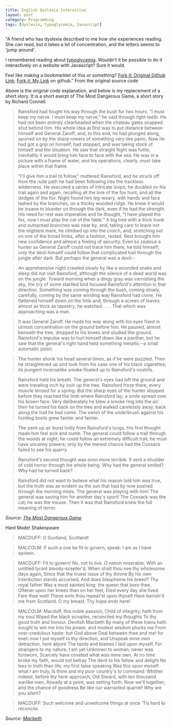 ```yaml
---
title: English Dyslexia Interactive
layout: post
category: Programming
tags: [dyslexia, typoglycemia, Javascript]
---
```


"A friend who has dyslexia described to me how she experiences reading. She *can* read, but it takes a lot of concentration, and the letters seems to 'jump around'.

I remembered reading about [typoglycemia](https://en.wikipedia.org/wiki/Typoglycemia). Wouldn't it be possible to do it interactively on a website with Javascript? Sure it would.

Feel like making a bookmarklet of this or something? [Fork it: Original Github Link](https://github.com/geon/geon.github.com/blob/master/_posts/2016-03-03-dsxyliea.md); [Fork it: My Link](https://github.com/MeghanMcv/skills-github-pages/blob/main/index.md) on github." From the original source code

Above is the original code explanation, and below is my replacement of a short story. It is a short exerpt of The Most Dangerous Game, a short story by Richard Connell.

> Rainsford had fought his way through the bush for two hours. "I must keep my nerve. I must keep my nerve," he said through tight teeth.
> He had not been entirely clearheaded when the chateau gates snapped shut behind him. His whole idea at first was to put distance between himself and General Zaroff; and, to this end, he had plunged along, spurred on by the sharp rowers of something very like panic. Now he had got a grip on himself, had stopped, and was taking stock of himself and the situation. He saw that straight flight was futile; inevitably it would bring him face to face with the sea. He was in a picture with a frame of water, and his operations, clearly, must take place within that frame.

> "I'll give him a trail to follow," muttered Rainsford, and he struck off from the rude path he had been following into the trackless wilderness. He executed a series of intricate loops; he doubled on his trail again and again, recalling all the lore of the fox hunt, and all the dodges of the fox. Night found him leg-weary, with hands and face lashed by the branches, on a thickly wooded ridge. He knew it would be insane to blunder on through the dark, even if he had the strength. His need for rest was imperative and he thought, "I have played the fox, now I must play the cat of the fable." A big tree with a thick trunk and outspread branches was near by, and, taking care to leave not the slightest mark, he climbed up into the crotch, and, stretching out on one of the broad limbs, after a fashion, rested. Rest brought him new confidence and almost a feeling of security. Even so zealous a hunter as General Zaroff could not trace him there, he told himself; only the devil himself could follow that complicated trail through the jungle after dark. But perhaps the general was a devil--

> An apprehensive night crawled slowly by like a wounded snake and sleep did not visit Rainsford, although the silence of a dead world was on the jungle. Toward morning when a dingy gray was varnishing the sky, the cry of some startled bird focused Rainsford's attention in that direction. Something was coming through the bush, coming slowly, carefully, coming by the same winding way Rainsford had come. He flattened himself down on the limb and, through a screen of leaves almost as thick as tapestry, he watched. . . . That which was approaching was a man.

> It was General Zaroff. He made his way along with his eyes fixed in utmost concentration on the ground before him. He paused, almost beneath the tree, dropped to his knees and studied the ground. Rainsford's impulse was to hurl himself down like a panther, but he saw that the general's right hand held something metallic--a small automatic pistol.

> The hunter shook his head several times, as if he were puzzled. Then he straightened up and took from his case one of his black cigarettes; its pungent incenselike smoke floated up to Rainsford's nostrils.

> Rainsford held his breath. The general's eyes had left the ground and were traveling inch by inch up the tree. Rainsford froze there, every muscle tensed for a spring. But the sharp eyes of the hunter stopped before they reached the limb where Rainsford lay; a smile spread over his brown face. Very deliberately he blew a smoke ring into the air; then he turned his back on the tree and walked carelessly away, back along the trail he had come. The swish of the underbrush against his hunting boots grew fainter and fainter.

> The pent-up air burst hotly from Rainsford's lungs. His first thought made him feel sick and numb. The general could follow a trail through the woods at night; he could follow an extremely difficult trail; he must have uncanny powers; only by the merest chance had the Cossack failed to see his quarry.

> Rainsford's second thought was even more terrible. It sent a shudder of cold horror through his whole being. Why had the general smiled? Why had he turned back?

> Rainsford did not want to believe what his reason told him was true, but the truth was as evident as the sun that had by now pushed through the morning mists. The general was playing with him! The general was saving him for another day's sport! The Cossack was the cat; he was the mouse. Then it was that Rainsford knew the full meaning of terror.

*Source: [The Most Dangerous Game](https://www.btboces.org/Downloads/1_The%20Most%20Dangerous%20Game%20by%20Richard%20Connell.pdf)*

Hard Mode! Shakespeare

> MACDUFF: O Scotland, Scotland!

> MALCOLM: If such a one be fit to govern, speak: I am as I have spoken.

> MACDUFF: Fit to govern! No, not to live. O nation miserable, With an untitled tyrant bloody-scepter'd, When shalt thou see thy wholesome days again, Since that the truest issue of thy throne By his own interdiction stands accursed, And does blaspheme his breed? Thy royal father Was a most sainted king: the queen that bore thee, Oftener upon her knees than on her feet, Died every day she lived. Fare thee well! These evils thou repeat'st upon thyself Have banish'd me from Scotland. O my breast, Thy hope ends here!

> MALCOLM: Macduff, this noble passion, Child of integrity, hath from my soul Wiped the black scruples, reconciled my thoughts To thy good truth and honour. Devilish Macbeth By many of these trains hath sought to win me Into his power, and modest wisdom plucks me From over-credulous haste: but God above Deal between thee and me! for even now I put myself to thy direction, and Unspeak mine own detraction, here abjure The taints and blames I laid upon myself, For strangers to my nature. I am yet Unknown to woman, never was forsworn, Scarcely have coveted what was mine own, At no time broke my faith, would not betray The devil to his fellow and delight No less in truth than life: my first false speaking Was this upon myself: what I am truly, Is thine and my poor country's to command: Whither indeed, before thy here-approach, Old Siward, with ten thousand warlike men, Already at a point, was setting forth. Now we'll together; and the chance of goodness Be like our warranted quarrel! Why are you silent?

> MACDUFF: Such welcome and unwelcome things at once 'Tis hard to reconcile.

*Source: [Macbeth](https://shakespeare.mit.edu/macbeth/macbeth.4.3.html)*


<script type="text/javascript" src="//cdnjs.cloudflare.com/ajax/libs/jquery/2.0.3/jquery.min.js"></script>
<script type="text/javascript">

"use strict";

$(function(){

	var getTextNodesIn = function(el) {
	    return $(el).find(":not(iframe,script)").addBack().contents().filter(function() {
	        return this.nodeType == 3;
	    });
	};

	// var textNodes = getTextNodesIn($("p, h1, h2, h3"));
	var textNodes = getTextNodesIn($("*"));



	function isLetter(char) {
		return /^[\d]$/.test(char);
	}


	var wordsInTextNodes = [];
	for (var i = 0; i < textNodes.length; i++) {
		var node = textNodes[i];

		var words = []

		var re = /\w+/g;
		var match;
		while ((match = re.exec(node.nodeValue)) != null) {

			var word = match[0];
			var position = match.index;

			words.push({
				length: word.length,
				position: position
			});
		}

		wordsInTextNodes[i] = words;
	};


	function messUpWords () {

		for (var i = 0; i < textNodes.length; i++) {

			var node = textNodes[i];

			for (var j = 0; j < wordsInTextNodes[i].length; j++) {

				// Only change a fifth of the words each round.
				if (Math.random() > 1/5) {

					continue;
				}

				var wordMeta = wordsInTextNodes[i][j];

				var word = node.nodeValue.slice(wordMeta.position, wordMeta.position + wordMeta.length);
				var before = node.nodeValue.slice(0, wordMeta.position);
				var after  = node.nodeValue.slice(wordMeta.position + wordMeta.length);

				node.nodeValue = before + messUpWord(word) + after;
			};
		};
	}

	function messUpWord (word) {

		if (word.length < 3) {

			return word;
		}

		return word[0] + messUpMessyPart(word.slice(1, -1)) + word[word.length - 1];
	}

	function messUpMessyPart (messyPart) {

		if (messyPart.length < 2) {

			return messyPart;
		}

		var a, b;
		while (!(a < b)) {

			a = getRandomInt(0, messyPart.length - 1);
			b = getRandomInt(0, messyPart.length - 1);
		}

		return messyPart.slice(0, a) + messyPart[b] + messyPart.slice(a+1, b) + messyPart[a] + messyPart.slice(b+1);
	}

	// From https://developer.mozilla.org/en-US/docs/Web/JavaScript/Reference/Global_Objects/Math/random
	function getRandomInt(min, max) {
		
		return Math.floor(Math.random() * (max - min + 1) + min);
	}


	setInterval(messUpWords, 50);
});


</script>
